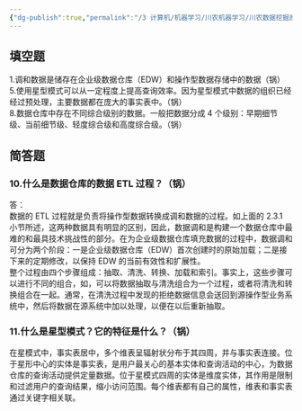 ```yaml
---
{"dg-publish":true,"permalink":"/3 计算机/机器学习/川农机器学习/川农数据挖掘原理/第二章 数据仓库的数据存储与处理/","title":"第二章 数据仓库的数据存储与处理"}
---
```



## 填空题
1.调和数据是储存在企业级数据仓库（EDW）和操作型数据存储中的数据（锅）  
5.使用星型模式可以从一定程度上提高查询效率。因为星型模式中数据的组织已经经过预处理，主要数据都在庞大的事实表中。（锅）  
8.数据仓库中存在不同综合级别的数据。一般把数据分成 4 个级别：早期细节级、当前细节级、轻度综合级和高度综合级。（锅）

## 简答题
### 10.什么是数据仓库的数据 ETL 过程？（锅）
答：  
数据的 ETL 过程就是负责将操作型数据转换成调和数据的过程。如上面的 2.3.1 小节所述，这两种数据具有明显的区别，因此，数据调和是构建一个数据仓库中最难的和最具技术挑战性的部分。在为企业级数据仓库填充数据的过程中，数据调和可分为两个阶段：一是企业级数据仓库（EDW）首次创建时的原始加载；二是接下来的定期修改，以保持 EDW 的当前有效性和扩展性。  
整个过程由四个步骤组成：抽取、清洗、转换、加载和索引。事实上，这些步骤可以进行不同的组合，如，可以将数据抽取与清洗组合为一个过程，或者将清洗和转换组合在一起。通常，在清洗过程中发现的拒绝数据信息会送回到源操作型业务系统中，然后将数据在源系统中加以处理，以便在以后重新抽取。
### 11.什么是星型模式？它的特征是什么？（锅）
在星模式中，事实表居中，多个维表呈辐射状分布于其四周，并与事实表连接。位于星形中心的实体是事实表，是用户最关心的基本实体和查询活动的中心，为数据仓库的查询活动提供定量数据。位于星模式四周的实体是维度实体，其作用是限制和过滤用户的查询结果，缩小访问范围。每个维表都有自己的属性，维表和事实表通过关键字相关联。